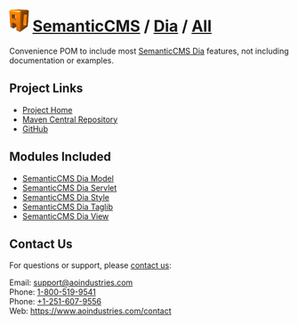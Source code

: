 # [<img src="ao-logo.png" alt="AO Logo" width="35" height="40">](https://www.aoindustries.com/) [SemanticCMS](https://semanticcms.com/) / [Dia](https://semanticcms.com/dia/) / [All](https://semanticcms.com/dia/all/)
Convenience POM to include most [SemanticCMS Dia](https://semanticcms.com/dia/) features, not including documentation or examples.

## Project Links
* [Project Home](https://semanticcms.com/dia/all/)
* [Maven Central Repository](https://search.maven.org/#search|gav|1|g:%22com.semanticcms%22%20AND%20a:%22semanticcms-dia-all%22)
* [GitHub](https://github.com/aoindustries/semanticcms-dia-all)

## Modules Included
* [SemanticCMS Dia Model](https://semanticcms.com/dia/model/)
* [SemanticCMS Dia Servlet](https://semanticcms.com/dia/servlet/)
* [SemanticCMS Dia Style](https://semanticcms.com/dia/style/)
* [SemanticCMS Dia Taglib](https://semanticcms.com/dia/taglib/)
* [SemanticCMS Dia View](https://semanticcms.com/dia/view/)

## Contact Us
For questions or support, please [contact us](https://www.aoindustries.com/contact):

Email: [support@aoindustries.com](mailto:support@aoindustries.com)  
Phone: [1-800-519-9541](tel:1-800-519-9541)  
Phone: [+1-251-607-9556](tel:+1-251-607-9556)  
Web: https://www.aoindustries.com/contact
